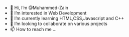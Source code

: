 - 👋 Hi, I’m @Muhammed-Zain
- 👀 I’m interested in Web Development
- 🌱 I’m currently learning HTML,CSS,Javascript and C++
- 💞️ I’m looking to collaborate on various projects
- 📫 How to reach me ...

<!---
Muhammed-Zain/Muhammed-Zain is a ✨ special ✨ repository because its `README.md` (this file) appears on your GitHub profile.
You can click the Preview link to take a look at your changes.
--->
